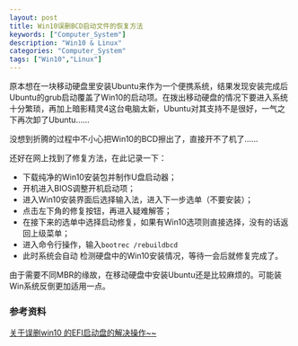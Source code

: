 ```yaml
---
layout: post
title: Win10误删BCD启动文件的恢复方法
keywords: ["Computer_System"]
description: "Win10 & Linux"
categories: "Computer_System"
tags: ["Win10","Linux"]
---
```


原本想在一块移动硬盘里安装Ubuntu来作为一个便携系统，结果发现安装完成后Ubuntu的grub启动覆盖了Win10的启动项。在拨出移动硬盘的情况下要进入系统十分繁琐，再加上暗影精灵4这台电脑太新，Ubuntu对其支持不是很好，一气之下再次卸了Ubuntu……

没想到折腾的过程中不小心把Win10的BCD擦出了，直接开不了机了……

还好在网上找到了修复方法，在此记录一下：

* 下载纯净的Win10安装包并制作U盘启动器；
* 开机进入BIOS调整开机启动项；
* 进入Win10安装界面后选择输入法，进入下一步选单（不要安装）；
* 点击左下角的修复按钮，再进入疑难解答；
* 在接下来的选单中选择启动修复，如果有Win10选项则直接选择，没有的话返回上级菜单；
* 进入命令行操作，输入`bootrec /rebuildbcd`
* 此时系统会自动 检测硬盘中的Win10安装情况，等待一会后就修复完成了。


由于需要不同MBR的缘故，在移动硬盘中安装Ubuntu还是比较麻烦的。可能装Win系统反倒更加适用一点。


### 参考资料
[关于误删win10 的EFI启动盘的解决操作~~](https://blog.csdn.net/weixin_40722661/article/details/78560429)